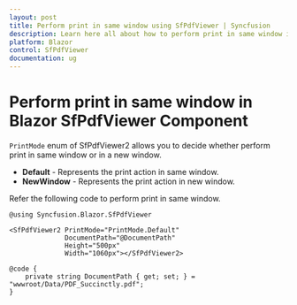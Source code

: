 ```yaml
---
layout: post
title: Perform print in same window using SfPdfViewer | Syncfusion
description: Learn here all about how to perform print in same window in Syncfusion Blazor SfPdfViewer component and more.
platform: Blazor
control: SfPdfViewer
documentation: ug
---
```


# Perform print in same window in Blazor SfPdfViewer Component

`PrintMode` enum of SfPdfViewer2 allows you to decide whether perform print in same window or in a new window. 

* **Default** - Represents the print action in same window.
* **NewWindow** - Represents the print action in new window.

Refer the following code to perform print in same window.

```cshtml
@using Syncfusion.Blazor.SfPdfViewer

<SfPdfViewer2 PrintMode="PrintMode.Default"
              DocumentPath="@DocumentPath"
              Height="500px"
              Width="1060px"></SfPdfViewer2>

@code {
    private string DocumentPath { get; set; } = "wwwroot/Data/PDF_Succinctly.pdf";
}
```